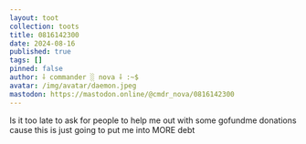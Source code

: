 ```yaml
---
layout: toot
collection: toots
title: 0816142300
date: 2024-08-16
published: true
tags: []
pinned: false
author: ⸸ commander ░ nova ⸸ :~$
avatar: /img/avatar/daemon.jpeg
mastodon: https://mastodon.online/@cmdr_nova/0816142300
---
```


Is it too late to ask for people to help me out with some gofundme donations cause this is just going to put me into MORE debt
